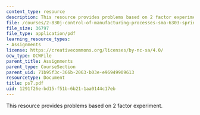 ```yaml
---
content_type: resource
description: This resource provides problems based on 2 factor experiment.
file: /courses/2-830j-control-of-manufacturing-processes-sma-6303-spring-2008/1291f26ebd15f51b6b211aa0144c17eb_ps7.pdf
file_size: 36797
file_type: application/pdf
learning_resource_types:
- Assignments
license: https://creativecommons.org/licenses/by-nc-sa/4.0/
ocw_type: OCWFile
parent_title: Assignments
parent_type: CourseSection
parent_uid: 71b95f3c-366b-2063-b03e-e96949909613
resourcetype: Document
title: ps7.pdf
uid: 1291f26e-bd15-f51b-6b21-1aa0144c17eb
---
```

This resource provides problems based on 2 factor experiment.